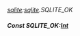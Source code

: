 _[sqlite](../../modules/sqlite/sqlite-module.md):[sqlite](../../modules/sqlite/sqlite-module.md).SQLITE\_OK_
##### Const SQLITE\_OK:[Int](../../modules/wonkey/wonkey-types-int.md)
